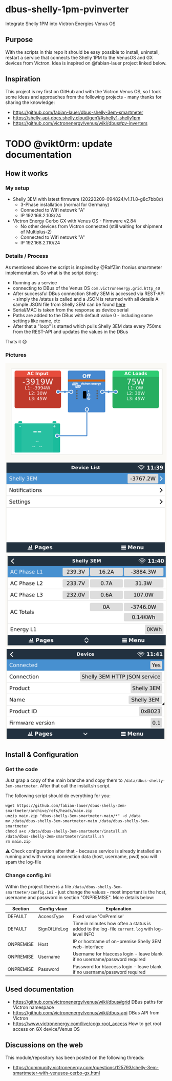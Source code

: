 # dbus-shelly-1pm-pvinverter
Integrate Shelly 1PM into Victron Energies Venus OS

## Purpose
With the scripts in this repo it should be easy possible to install, uninstall, restart a service that connects the Shelly 1PM to the VenusOS and GX devices from Victron.
Idea is inspired on @fabian-lauer project linked below.



## Inspiration
This project is my first on GitHub and with the Victron Venus OS, so I took some ideas and approaches from the following projects - many thanks for sharing the knowledge:
- https://github.com/fabian-lauer/dbus-shelly-3em-smartmeter
- https://shelly-api-docs.shelly.cloud/gen1/#shelly1-shelly1pm
- https://github.com/victronenergy/venus/wiki/dbus#pv-inverters


# TODO @vikt0rm: update documentation

## How it works
### My setup
- Shelly 3EM with latest firmware (20220209-094824/v1.11.8-g8c7bb8d)
  - 3-Phase installation (normal for Germany)
  - Connected to Wifi netowrk "A"
  - IP 192.168.2.108/24  
- Victron Energy Cerbo GX with Venus OS - Firmware v2.84
  - No other devices from Victron connected (still waiting for shipment of Multiplus-2)
  - Connected to Wifi netowrk "A"
  - IP 192.168.2.110/24

### Details / Process
As mentioned above the script is inspired by @RalfZim fronius smartmeter implementation.
So what is the script doing:
- Running as a service
- connecting to DBus of the Venus OS `com.victronenergy.grid.http_40`
- After successful DBus connection Shelly 3EM is accessed via REST-API - simply the /status is called and a JSON is returned with all details
  A sample JSON file from Shelly 3EM can be found [here](docs/shelly3em-status-sample.json)
- Serial/MAC is taken from the response as device serial
- Paths are added to the DBus with default value 0 - including some settings like name, etc
- After that a "loop" is started which pulls Shelly 3EM data every 750ms from the REST-API and updates the values in the DBus

Thats it 😄

### Pictures
![Tile Overview](img/venus-os-tile-overview.PNG)
![Remote Console - Overview](img/venus-os-remote-console-overview.PNG) 
![SmartMeter - Values](img/venus-os-shelly3em-smartmeter.PNG)
![SmartMeter - Device Details](img/venus-os-shelly3em-smartmeter-devicedetails.PNG)




## Install & Configuration
### Get the code
Just grap a copy of the main branche and copy them to `/data/dbus-shelly-3em-smartmeter`.
After that call the install.sh script.

The following script should do everything for you:
```
wget https://github.com/fabian-lauer/dbus-shelly-3em-smartmeter/archive/refs/heads/main.zip
unzip main.zip "dbus-shelly-3em-smartmeter-main/*" -d /data
mv /data/dbus-shelly-3em-smartmeter-main /data/dbus-shelly-3em-smartmeter
chmod a+x /data/dbus-shelly-3em-smartmeter/install.sh
/data/dbus-shelly-3em-smartmeter/install.sh
rm main.zip
```
⚠️ Check configuration after that - because service is already installed an running and with wrong connection data (host, username, pwd) you will spam the log-file

### Change config.ini
Within the project there is a file `/data/dbus-shelly-3em-smartmeter/config.ini` - just change the values - most important is the host, username and password in section "ONPREMISE". More details below:

| Section  | Config vlaue | Explanation |
| ------------- | ------------- | ------------- |
| DEFAULT  | AccessType | Fixed value 'OnPremise' |
| DEFAULT  | SignOfLifeLog  | Time in minutes how often a status is added to the log-file `current.log` with log-level INFO |
| ONPREMISE  | Host | IP or hostname of on-premise Shelly 3EM web-interface |
| ONPREMISE  | Username | Username for htaccess login - leave blank if no username/password required |
| ONPREMISE  | Password | Password for htaccess login - leave blank if no username/password required |



## Used documentation
- https://github.com/victronenergy/venus/wiki/dbus#grid   DBus paths for Victron namespace
- https://github.com/victronenergy/venus/wiki/dbus-api   DBus API from Victron
- https://www.victronenergy.com/live/ccgx:root_access   How to get root access on GX device/Venus OS

## Discussions on the web
This module/repository has been posted on the following threads:
- https://community.victronenergy.com/questions/125793/shelly-3em-smartmeter-with-venusos-cerbo-gx.html
